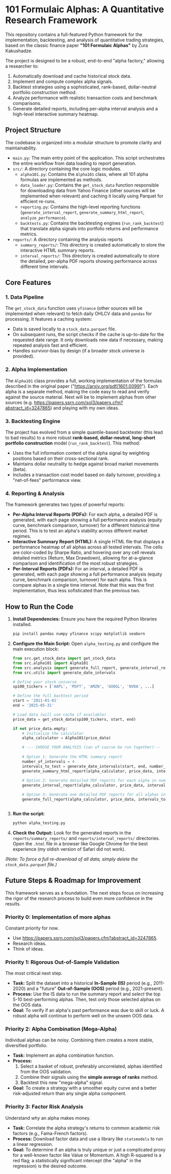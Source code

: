 # 101 Formulaic Alphas: A Quantitative Research Framework

This repository contains a full-featured Python framework for the implementation, backtesting, and analysis of quantitative trading strategies, based on the classic finance paper **"101 Formulaic Alphas"** by Zura Kakushadze.

The project is designed to be a robust, end-to-end "alpha factory," allowing a researcher to:
1.  Automatically download and cache historical stock data.
2.  Implement and compute complex alpha signals.
3.  Backtest strategies using a sophisticated, rank-based, dollar-neutral portfolio construction method.
4.  Analyze performance with realistic transaction costs and benchmark comparisons.
5.  Generate detailed reports, including per-alpha interval analysis and a high-level interactive summary heatmap.

## Project Structure

The codebase is organized into a modular structure to promote clarity and maintainability.

*   `main.py`: The main entry point of the application. This script orchestrates the entire workflow from data loading to report generation.
*   `src/`: A directory containing the core logic modules.
    *   `alpha101.py`: Contains the `Alpha101` class, where all 101 alpha formulas are implemented as methods.
    *   `data_loader.py`: Contains the `get_stock_data` function responsible for downloading data from Yahoo Finance (other sources will be implemented when relevant) and caching it locally using Parquet for efficient re-runs.
    *   `reporting.py`: Contains the high-level reporting functions (`generate_interval_report`, `generate_summary_html_report`, `analyze_performance`).
    *   `backtests.py`: Contains the backtesting engines (`run_rank_backtest`) that translate alpha signals into portfolio returns and performance metrics.
*   `reports/`: A directory containing the analysis reports
    *   `summary_reports/`: This directory is created automatically to store the interactive HTML summary reports.
    *   `interval_reports/`: This directory is created automatically to store the detailed, per-alpha PDF reports showing performance across different time intervals.

## Core Features

### 1. Data Pipeline
The `get_stock_data` function uses `yfinance` (other sources will be implemented when relevant) to fetch daily OHLCV data and `pandas` for processing. It features a caching system:
-   Data is saved locally to a `stock_data.parquet` file.
-   On subsequent runs, the script checks if the cache is up-to-date for the requested date range. It only downloads new data if necessary, making repeated analysis fast and efficient.
-   Handles survivor-bias by design (if a broader stock universe is provided).

### 2. Alpha Implementation
The `Alpha101` class provides a full, working implementation of the formulas described in the original paper ("https://arxiv.org/pdf/1601.00991"). Each alpha is a separate method, making the code easy to read and verify against the source material. Next will be to implement alphas from other sources (e.g. https://papers.ssrn.com/sol3/papers.cfm?abstract_id=3247865) and playing with my own ideas.


### 3. Backtesting Engine
The project has evolved from a simple quantile-based backtester (this lead to bad results) to a more robust **rank-based, dollar-neutral, long-short portfolio construction** model (`run_rank_backtest`). This method:
-   Uses the full information content of the alpha signal by weighting positions based on their cross-sectional rank.
-   Maintains dollar neutrality to hedge against broad market movements (beta).
-   Includes a transaction cost model based on daily turnover, providing a "net-of-fees" performance view.

### 4. Reporting & Analysis
The framework generates two types of powerful reports:
-   **Per-Alpha Interval Reports (PDFs):** For each alpha, a detailed PDF is generated, with each page showing a full performance analysis (equity curve, benchmark comparison, turnover) for a different historical time period. This is to test an alpha's stability across different market regimes.
-   **Interactive Summary Report (HTML):** A single HTML file that displays a performance heatmap of all alphas across all tested intervals. The cells are color-coded by Sharpe Ratio, and hovering over any cell reveals detailed metrics (Return, Max Drawdown), allowing for at-a-glance comparison and identification of the most robust strategies.
-   **Per-Interval Reports (PDFs):** For an interval, a detailed PDF is generated, with each page showing a full performance analysis (equity curve, benchmark comparison, turnover) for each alpha. This is compare alphas in a single time interval. Note that this was the first implementation, thus less sofisticated than the previous two.

## How to Run the Code

1.  **Install Dependencies:** Ensure you have the required Python libraries installed.
    ```bash
    pip install pandas numpy yfinance scipy matplotlib seaborn
    ```
2.  **Configure the Main Script:** Open `alpha_testing.py` and configure the main execution block:
    ```python
    from src.get_stock_data import get_stock_data
    from src.alpha101 import Alpha101
    from src.analysis import generate_full_report, generate_interval_report, generate_summary_html_report
    from src.utils import generate_date_intervals

    # Define your stock universe
    sp100_tickers = ['AAPL', 'MSFT', 'AMZN', 'GOOGL', 'NVDA', ...] 
    
    # Define the full backtest period
    start = '2011-01-01'
    end = '2025-05-31'

    # Load data (will use cache if available)
    price_data = get_stock_data(sp100_tickers, start, end)

    if not price_data.empty:
        # Initialize the calculator
        alpha_calculator = Alpha101(price_data)

        # --- CHOOSE YOUR ANALYSIS (can of course be run together)---
        
        # Option 1: Generate the HTML summary report
        number_of_intervals = 4
        intervals_to_test = generate_date_intervals(start, end, number_of_intervals)
        generate_summary_html_report(alpha_calculator, price_data, intervals_to_test)
        
        # Option 2: Generate detailed PDF reports for each alpha in number_of_intervals intervals between (start, end).
        generate_interval_report(alpha_calculator, price_data, intervals_to_test)

        # Option 3: Generate one detailed PDF reports for all alphas in the interval (start, end).
        generate_full_report(alpha_calculator, price_data, intervals_to_test)



    ```
3.  **Run the script:**
    ```bash
    python alpha_testing.py
    ```
4.  **Check the Output:** Look for the generated reports in the `reports/summary_reports/` and `reports/interval_reports/` directories. Open the `.html` file in a browser like Google Chrome for the best experience (my oldish version of Safari did not work).

*(Note: To force a full re-download of all data, simply delete the `stock_data.parquet` file.)*

## Future Steps & Roadmap for Improvement

This framework serves as a foundation. The next steps focus on increasing the rigor of the research process to build even more confidence in the results.

### Priority 0: Implementation of more alphas
Constant priority for now.
- Use https://papers.ssrn.com/sol3/papers.cfm?abstract_id=3247865.
- Research ideas.
- Think of ideas.


### Priority 1: Rigorous Out-of-Sample Validation
The most critical next step.
- **Task:** Split the dataset into a historical **In-Sample (IS)** period (e.g., 2011-2020) and a "future" **Out-of-Sample (OOS)** period (e.g., 2021-present).
- **Process:** Use the IS data to run the summary report and *select* the top 5-10 best-performing alphas. Then, test *only* those selected alphas on the OOS data.
- **Goal:** To verify if an alpha's past performance was due to skill or luck. A robust alpha will continue to perform well on the unseen OOS data.

### Priority 2: Alpha Combination (Mega-Alpha)
Individual alphas can be noisy. Combining them creates a more stable, diversified portfolio.
- **Task:** Implement an alpha combination function.
- **Process:**
    1.  Select a basket of robust, preferably uncorrelated, alphas identified from the OOS validation.
    2.  Combine their signals using the **simple average of ranks** method.
    3.  Backtest this new "mega-alpha" signal.
- **Goal:** To create a strategy with a smoother equity curve and a better risk-adjusted return than any single alpha component.

### Priority 3: Factor Risk Analysis
Understand *why* an alpha makes money.
- **Task:** Correlate the alpha strategy's returns to common academic risk factors (e.g., Fama-French factors).
- **Process:** Download factor data and use a library like `statsmodels` to run a linear regression.
- **Goal:** To determine if an alpha is truly unique or just a complicated proxy for a well-known factor like Value or Momentum. A high R-squared is a red flag; a statistically significant intercept (the "alpha" in the regression) is the desired outcome.

